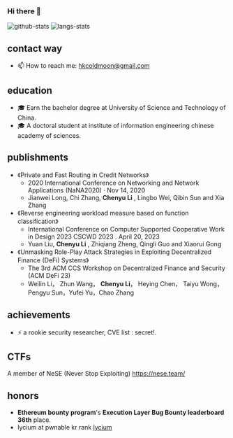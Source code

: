 ### Hi there 👋

<!--
**lyciumlee/lyciumlee** is a ✨ _special_ ✨ repository because its `README.md` (this file) appears on your GitHub profile.

Here are some ideas to get you started:

- 🔭 I’m currently working on ...
- 🌱 I’m currently learning ...
- 👯 I’m looking to collaborate on ...
- 🤔 I’m looking for help with ...
- 💬 Ask me about ...
- 📫 How to reach me: ...
- 😄 Pronouns: ...
- ⚡ Fun fact: ...
-->

![github-stats](https://github-readme-stats.vercel.app/api?username=lyciumlee&show_icons=true&line_height=25&hide_title=true)
![langs-stats](https://github-readme-stats.vercel.app/api/top-langs/?username=lyciumlee&layout=compact)

## contact way
- 📫 How to reach me: hkcoldmoon@gmail.com

## education

- 🎓 Earn the bachelor degree at University of Science and Technology of China.
- 🎓 A doctoral student at institute of information engineering chinese academy of sciences.

## publishments

- 《Private and Fast Routing in Credit Networks》
  - 2020 International Conference on Networking and Network Applications (NaNA2020) · Nov 14, 2020
  - Jianwei Long, Chi Zhang, **Chenyu Li** , Lingbo Wei, Qibin Sun and Xia Zhang
- 《Reverse engineering workload measure based on function classification》
  - International Conference on Computer Supported Cooperative Work in Design 2023 CSCWD 2023 . April 20, 2023
  - Yuan Liu, **Chenyu Li** , Zhiqiang Zheng, Qingli Guo and Xiaorui Gong
- 《Unmasking Role-Play Attack Strategies in Exploiting  Decentralized Finance (DeFi) Systems》
  - The 3rd ACM CCS Workshop on Decentralized Finance and Security (ACM DeFi 23)
  - Weilin Li， Zhun Wang， **Chenyu Li**， Heying Chen， Taiyu Wong， Pengyu Sun，Yufei Yu，Chao Zhang
## achievements
- ⚡ a rookie security researcher, CVE list : secret!.

## CTFs
A member of NeSE (Never Stop Exploiting) https://nese.team/

## honors
- **Ethereum bounty program**'s **Execution Layer Bug Bounty leaderboard 36th** place.
- lycium at pwnable kr rank [lycium](https://pwnable.kr/rank.php)

